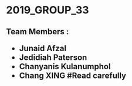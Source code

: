 <h1> 2019_GROUP_33
<h2> Team Members :
 
  * Junaid Afzal
  * Jedidiah Paterson
  * Chanyanis Kulanumphol
  * Chang XING
#Read carefully

